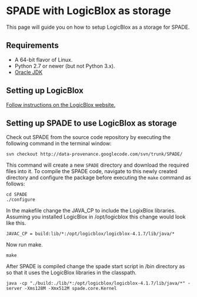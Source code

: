 # SPADE with LogicBlox as storage #
This page will guide you on how to setup LogicBlox as a storage for SPADE.

## Requirements ##
  * A 64-bit flavor of Linux.
  * Python 2.7 or newer (but not Python 3.x).
  * [Oracle JDK](http://www.oracle.com/technetwork/java/javase/downloads/index.html)


## Setting up LogicBlox ##

[Follow instructions on the LogicBlox website.](https://developer.logicblox.com/content/docs4/core-reference/webhelp/installation.html)

## Setting up SPADE to use LogicBlox as storage ##

Check out SPADE from the source code repository by executing the following command in the terminal window:
```
svn checkout http://data-provenance.googlecode.com/svn/trunk/SPADE/
```
This command will create a new `SPADE` directory and download the required files into it. To compile the SPADE code, navigate to this newly created directory and configure the package before executing the `make` command as follows:
```
cd SPADE
./configure
```
In the makefile change the JAVA\_CP to include the LogixBlox libraries. Assuming you installed LogicBlox in /opt/logicblox this change would look like this.
```
JAVAC_CP = build:lib/*:/opt/logicblox/logicblox-4.1.7/lib/java/*
```
Now run make.
```
make
```
After SPADE is compiled change the spade start script in /bin directory as so that it uses the LogicBlox libraries in the classpath.
```
java -cp "./build:./lib/*:/opt/logicblox/logicblox-4.1.7/lib/java/*" -server -Xms128M -Xmx512M spade.core.Kernel
```